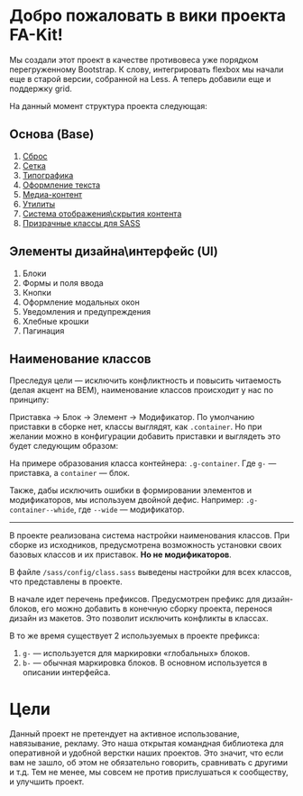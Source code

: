 # Добро пожаловать в вики проекта FA-Kit!

Мы создали этот проект в качестве противовеса уже порядком перегруженному Bootstrap. К слову, интегрировать flexbox мы начали еще в старой версии, собранной на Less. А теперь добавили еще и поддержку grid.

На данный момент структура проекта следующая:

## Основа (Base)

1. [Сброс](/devamstudio/fa-kit/wiki/Grid)
1. [Сетка](/devamstudio/fa-kit/wiki/02-Grid)
1. [Типографика](/devamstudio/fa-kit/wiki/)
1. [Оформление текста](/devamstudio/fa-kit/wiki/04-Text-formatting)
1. [Медиа-контент](/devamstudio/fa-kit/wiki/07-Media)
1. [Утилиты](/devamstudio/fa-kit/wiki/03-Utilites)
1. [Система отображения\скрытия контента](/devamstudio/fa-kit/wiki/05-Hide-and-display)
1. [Призрачные классы для SASS](/devamstudio/fa-kit/wiki/06-Ghosts)

## Элементы дизайна\интерфейс (UI)

1. Блоки
1. Формы и поля ввода
1. Кнопки
1. Оформление модальных окон
1. Уведомления и предупреждения
1. Хлебные крошки
1. Пагинация

## Наименование классов

Преследуя цели — исключить конфликтность и повысить читаемость (делая акцент на BEM), наименование классов происходит у нас по принципу:

Приставка → Блок → Элемент → Модификатор. По умолчанию приставки в сборке нет, классы выглядят, как `.container`. Но при желании можно в конфигурации добавить приставки и выглядеть это будет следующим образом:

На примере образования класса контейнера: `.g-container`. Где `g-` — приставка, а `container` — блок.

Также, дабы исключить ошибки в формировании элементов и модификаторов, мы используем двойной дефис. Например: `.g-container--whide`, где `--wide` — модификатор.

***

В проекте реализована система настройки наименования классов. При сборке из исходников, предусмотрена возможность установки своих базовых классов и их приставок. **Но не модификаторов**.

В файле `/sass/config/class.sass` выведены настройки для всех классов, что представлены в проекте.

В начале идет перечень префиксов. Предусмотрен префикс для дизайн-блоков, его можно добавить в конечную сборку проекта, перенося дизайн из макетов. Это позволит исключить конфликты в классах.

В то же время существует 2 используемых в проекте префикса:

1. `g-` — используется для маркировки «глобальных» блоков.
1. `b-` — обычная маркировка блоков. В основном используется в описании интерфейса.

# Цели

Данный проект не претендует на активное использование, навязывание, рекламу. Это наша открытая командная библиотека для оперативной и удобной верстки наших проектов. Это значит, что если вам не зашло, об этом не обязательно говорить, сравнивать с другими и т.д. Тем не менее, мы совсем не против прислушаться к сообществу, и улучшить проект.
